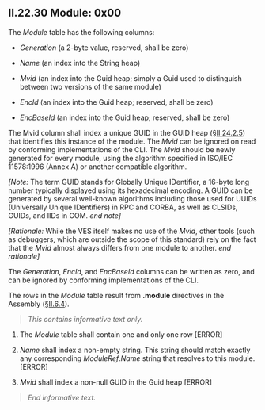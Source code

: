 ## II.22.30 Module: 0x00

The _Module_ table has the following columns:

 * _Generation_ (a 2-byte value, reserved, shall be zero)

 * _Name_ (an index into the String heap)

 * _Mvid_ (an index into the Guid heap; simply a Guid used to distinguish between two versions of the same module)

 * _EncId_ (an index into the Guid heap; reserved, shall be zero)

 * _EncBaseId_ (an index into the Guid heap; reserved, shall be zero)

The Mvid column shall index a unique GUID in the GUID heap (§[II.24.2.5](#todo-missing-hyperlink)) that identifies this instance of the module. The _Mvid_ can be ignored on read by conforming implementations of the CLI. The _Mvid_ should be newly generated for every module, using the algorithm specified in ISO/IEC 11578:1996 (Annex A) or another compatible algorithm.

_[Note:_ The term GUID stands for Globally Unique IDentifier, a 16-byte long number typically displayed using its hexadecimal encoding.  A GUID can be generated by several well-known algorithms including those used for UUIDs (Universally Unique IDentifiers) in RPC and CORBA, as well as CLSIDs, GUIDs, and IIDs in COM. _end note]_

_[Rationale:_ While the VES itself makes no use of the _Mvid_, other tools (such as debuggers, which are outside the scope of this standard) rely on the fact that the _Mvid_ almost always differs from one module to another. _end rationale]_

The _Generation_, _EncId_, and _EncBaseId_ columns can be written as zero, and can be ignored by conforming implementations of the CLI.

The rows in the _Module_ table result from **.module** directives in the Assembly (§[II.6.4](#todo-missing-hyperlink)).

> _This contains informative text only._

 1. The _Module_ table shall contain one and only one row \[ERROR\]

 2. _Name_ shall index a non-empty string. This string should match exactly any corresponding _ModuleRef_._Name_ string that resolves to this module. \[ERROR\]

 3. _Mvid_ shall index a non-null GUID in the Guid heap \[ERROR\]

> _End informative text._
